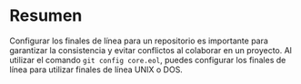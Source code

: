 # Resumen

Configurar los finales de línea para un repositorio es importante para garantizar la consistencia y evitar conflictos al colaborar en un proyecto. Al utilizar el comando `git config core.eol`, puedes configurar los finales de línea para utilizar finales de línea UNIX o DOS.
